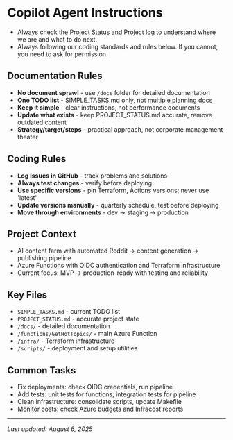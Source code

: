 # Copilot Agent Instructions

- Always check the Project Status and Project log to understand where we are and what to do next.
- Always following our coding standards and rules below. If you cannot, you need to ask for permission.

## Documentation Rules
- **No document sprawl** - use `/docs` folder for detailed documentation
- **One TODO list** - SIMPLE_TASKS.md only, not multiple planning docs
- **Keep it simple** - clear instructions, not performance documents
- **Update what exists** - keep PROJECT_STATUS.md accurate, remove outdated content
- **Strategy/target/steps** - practical approach, not corporate management theater

## Coding Rules
- **Log issues in GitHub** - track problems and solutions
- **Always test changes** - verify before deploying
- **Use specific versions** - pin Terraform, Actions versions; never use 'latest'
- **Update versions manually** - quarterly schedule, test before deploying
- **Move through environments** - dev → staging → production

## Project Context
- AI content farm with automated Reddit → content generation → publishing pipeline
- Azure Functions with OIDC authentication and Terraform infrastructure
- Current focus: MVP → production-ready with testing and reliability

## Key Files
- `SIMPLE_TASKS.md` - current TODO list
- `PROJECT_STATUS.md` - accurate project state
- `/docs/` - detailed documentation
- `/functions/GetHotTopics/` - main Azure Function
- `/infra/` - Terraform infrastructure
- `/scripts/` - deployment and setup utilities

## Common Tasks
- Fix deployments: check OIDC credentials, run pipeline
- Add tests: unit tests for functions, integration tests for pipeline
- Clean infrastructure: consolidate scripts, update Makefile
- Monitor costs: check Azure budgets and Infracost reports

---
_Last updated: August 6, 2025_
